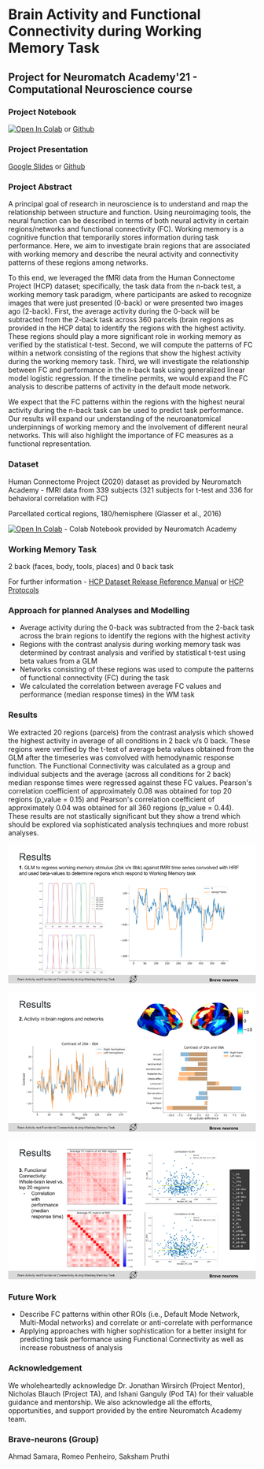 # Brain Activity and Functional Connectivity during Working Memory Task

## Project for Neuromatch Academy'21 - Computational Neuroscience course

### Project Notebook

[![Open In Colab](https://colab.research.google.com/assets/colab-badge.svg)](https://colab.research.google.com/drive/1eeCqV9JxCY2jgcivk-ftc0MZQ2WCVkfT?usp=sharing) or [Github](https://github.com/Consilium5128/NMA-BrainActivity-FC-WM/blob/main/Brain_Activity_and_FC_WM_HCP_NMA2021_BraveNeurons.ipynb)

### Project Presentation

[Google Slides](https://docs.google.com/presentation/d/1SHUJw6fKCjzev6IaG3haWjee32BIg3QRXtrBiwIAaxk/edit?usp=sharing) or [Github](https://github.com/Consilium5128/NMA-BrainActivity-FC-WM/blob/main/brave-neurons%20NMA%20project.pptx)

### Project Abstract

A principal goal of research in neuroscience is to understand and map the relationship between structure and function. Using neuroimaging tools, the neural function can be described in terms of both neural activity in certain regions/networks and functional connectivity (FC). Working memory is a cognitive function that temporarily stores information during task performance. Here, we aim to investigate brain regions that are associated with working memory and describe the neural activity and connectivity patterns of these regions among networks.

To this end, we leveraged the fMRI data from the Human Connectome Project (HCP) dataset; specifically, the task data from the n-back test, a working memory task paradigm, where participants are asked to recognize images that were just presented (0-back) or were presented two images ago (2-back). First, the average activity during the 0-back will be subtracted from the 2-back task across 360 parcels (brain regions as provided in the HCP data) to identify the regions with the highest activity. These regions should play a more significant role in working memory as verified by the statistical t-test. Second, we will compute the patterns of FC within a network consisting of the regions that show the highest activity during the working memory task. Third, we will investigate the relationship between FC and performance in the n-back task using generalized linear model logistic regression. If the timeline permits, we would expand the FC analysis to describe patterns of activity in the default mode network. 

We expect that the FC patterns within the regions with the highest neural activity during the n-back task can be used to predict task performance. Our results will expand our understanding of the neuroanatomical underpinnings of working memory and the involvement of different neural networks. This will also highlight the importance of FC measures as a functional representation. 

### Dataset

Human Connectome Project (2020) dataset as provided by Neuromatch Academy - fMRI data from 339 subjects (321 subjects for t-test and 336 for behavioral correlation with FC)

Parcellated cortical regions, 180/hemisphere (Glasser et al., 2016)

[![Open In Colab](https://colab.research.google.com/assets/colab-badge.svg)](https://colab.research.google.com/github/NeuromatchAcademy/course-content/blob/master/projects/fMRI/load_hcp.ipynb) - Colab Notebook provided by Neuromatch Academy

### Working Memory Task

2 back (faces, body, tools, places) and 0 back task

For further information - [HCP Dataset Release Reference Manual](https://www.humanconnectome.org/storage/app/media/documentation/s1200/HCP_S1200_Release_Reference_Manual.pdf) or [HCP Protocols](https://www.humanconnectome.org/hcp-protocols)

### Approach for planned Analyses and Modelling

- Average activity during the 0-back was subtracted from the 2-back task across the brain regions to identify the regions with the highest activity
- Regions with the contrast analysis during working memory task was determined by contrast analysis and verified by statistical t-test using beta values from a GLM
- Networks consisting of these regions was used to compute the patterns of functional connectivity (FC) during the task
- We calculated the correlation between average FC values and performance (median response times) in the WM task

### Results

We extracted 20 regions (parcels) from the contrast analysis which showed the highest activity in average of all conditions in 2 back v/s 0 back. These regions were verified by the t-test of average beta values obtained from the GLM after the timeseries was convolved with hemodynamic response function. The Functional Connectivity was calculated as a group and individual subjects and the average (across all conditions for 2 back) median response times were regressed against these FC values. Pearson's correlation coefficient of approximately 0.08 was obtained for top 20 regions (p_value = 0.15) and Pearson's correlation coefficient of approximately 0.04 was obtained for all 360 regions (p_value = 0.44). These results are not stastically significant but they show a trend which should be explored via sophisticated analysis technqiues and more robust analyses.

![Result-GLM](https://github.com/Consilium5128/NMA-BrainActivity-FC-WM/blob/main/Analysis-Results/brave-neurons%20NMA%20project%20(2).png)

![Result-Contrast](https://github.com/Consilium5128/NMA-BrainActivity-FC-WM/blob/main/Analysis-Results/brave-neurons%20NMA%20project%20(1).png)

![Result-FC](https://github.com/Consilium5128/NMA-BrainActivity-FC-WM/blob/main/Analysis-Results/brave-neurons%20NMA%20project.png)

### Future Work

- Describe FC patterns within other ROIs (i.e., Default Mode Network, Multi-Modal networks) and correlate or anti-correlate with performance
- Applying approaches with higher sophistication for a better insight for predicting task performance using Functional Connectivity as well as increase robustness of analysis

### Acknowledgement

We wholeheartedly acknowledge Dr. Jonathan Wirsirch (Project Mentor), Nicholas Blauch (Project TA), and Ishani Ganguly (Pod TA) for their valuable guidance and mentorship. We also acknowledge all the efforts, opportunities, and support provided by the entire Neuromatch Academy team.

### Brave-neurons (Group)

Ahmad Samara, Romeo Penheiro, Saksham Pruthi
